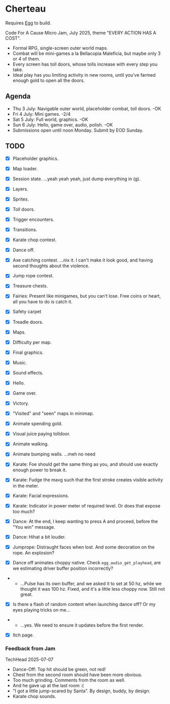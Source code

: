 # Cherteau

Requires [Egg](https://github.com/aksommerville/egg) to build.

Code For A Cause Micro Jam, July 2025, theme "EVERY ACTION HAS A COST".

- Formal RPG, single-screen outer world maps.
- Combat will be mini-games a la Bellacopia Maleficia, but maybe only 3 or 4 of them.
- Every screen has toll doors, whose tolls increase with every step you take.
- Ideal play has you limiting activity in new rooms, until you've farmed enough gold to open all the doors.

## Agenda

- Thu 3 July: Navigable outer world, placeholder combat, toll doors. -OK
- Fri 4 July: Mini games. -2/4
- Sat 5 July: Full world, graphics. -OK
- Sun 6 July: Hello, game over, audio, polish. -OK
- Submissions open until noon Monday. Submit by EOD Sunday.

## TODO

- [x] Placeholder graphics.
- [x] Map loader.
- [x] Session state. ...yeah yeah yeah, just dump everything in (g).
- [x] Layers.
- [x] Sprites.
- [x] Toll doors.
- [x] Trigger encounters.
- [x] Transitions.

- [x] Karate chop contest.
- [x] Dance off.
- [x] Axe catching contest. ...nix it. I can't make it look good, and having second thoughts about the violence.
- [x] Jump rope contest.

- [x] Treasure chests.
- [x] Fairies: Present like minigames, but you can't lose. Free coins or heart, all you have to do is catch it.
- [x] Safety carpet
- [x] Treadle doors.

- [x] Maps.
- [x] Difficulty per map.
- [x] Final graphics.
- [x] Music.
- [x] Sound effects.
- [x] Hello.
- [x] Game over.
- [x] Victory.

- [x] "Visited" and "seen" maps in minimap.
- [x] Animate spending gold.
- [x] Visual juice paying tolldoor.
- [x] Animate walking.
- [x] Animate bumping walls. ...meh no need
- [x] Karate: Foe should get the same thing as you, and should use exactly enough power to break it.
- [x] Karate: Fudge the mavg such that the first stroke creates visible activity in the meter.
- [x] Karate: Facial expressions.
- [x] Karate: Indicator in power meter of required level. Or does that expose too much?
- [x] Dance: At the end, I keep wanting to press A and proceed, before the "You win" message.
- [x] Dance: Hihat a bit louder.
- [x] Jumprope: Distraught faces when lost. And some decoration on the rope. An explosion?
- [x] Dance off animates choppy native. Check `egg_audio_get_playhead`, are we estimating driver buffer position incorrectly?
- - ...Pulse has its own buffer, and we asked it to set at 50 hz, while we thought it was 100 hz. Fixed, and it's a little less choppy now. Still not great.
- [x] Is there a flash of random content when launching dance off? Or my eyes playing tricks on me...
- - ...yes. We need to ensure it updates before the first render.

- [x] Itch page.

### Feedback from Jam

TechHead 2025-07-07
 - Dance-Off: Top hit should be green, not red!
 - Chest from the second room should have been more obvious.
 - Too much grinding. Comments from the room as well.
 - And he gave up at the last room :(
 - "I got a little jump-scared by Santa". By design, buddy, by design.
 - Karate chop sounds.

